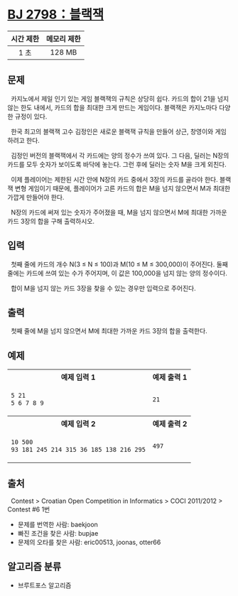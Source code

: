 # [BJ 2798：블랙잭](https://www.acmicpc.net/problem/2798)

<center>

| 시간 제한 | 메모리 제한 |
| :-------: | :---------: |
|   1 초    |   128 MB    |

</center>

## 문제

&nbsp; 카지노에서 제일 인기 있는 게임 블랙잭의 규칙은 상당히 쉽다. 카드의 합이 21을 넘지 않는 한도 내에서, 카드의 합을 최대한 크게 만드는 게임이다. 블랙잭은 카지노마다 다양한 규정이 있다.

&nbsp; 한국 최고의 블랙잭 고수 김정인은 새로운 블랙잭 규칙을 만들어 상근, 창영이와 게임하려고 한다.

&nbsp; 김정인 버전의 블랙잭에서 각 카드에는 양의 정수가 쓰여 있다. 그 다음, 딜러는 N장의 카드를 모두 숫자가 보이도록 바닥에 놓는다. 그런 후에 딜러는 숫자 M을 크게 외친다.

&nbsp; 이제 플레이어는 제한된 시간 안에 N장의 카드 중에서 3장의 카드를 골라야 한다. 블랙잭 변형 게임이기 때문에, 플레이어가 고른 카드의 합은 M을 넘지 않으면서 M과 최대한 가깝게 만들어야 한다.

&nbsp; N장의 카드에 써져 있는 숫자가 주어졌을 때, M을 넘지 않으면서 M에 최대한 가까운 카드 3장의 합을 구해 출력하시오.

## 입력

&nbsp; 첫째 줄에 카드의 개수 N(3 ≤ N ≤ 100)과 M(10 ≤ M ≤ 300,000)이 주어진다. 둘째 줄에는 카드에 쓰여 있는 수가 주어지며, 이 값은 100,000을 넘지 않는 양의 정수이다.

&nbsp; 합이 M을 넘지 않는 카드 3장을 찾을 수 있는 경우만 입력으로 주어진다.

## 출력

&nbsp; 첫째 줄에 M을 넘지 않으면서 M에 최대한 가까운 카드 3장의 합을 출력한다.

## 예제

<center>
<table>
<tr>
  <th>예제 입력 1</th>
  <th>예제 출력 1</th>
</tr>
<tr>
  <td>

```txt
5 21
5 6 7 8 9
```

  </td>
  <td>

```txt
21

```

  </td>
</tr>
<tr>
  <th>예제 입력 2</th>
  <th>예제 출력 2</th>
</tr>
<tr>
  <td>

```txt
10 500
93 181 245 214 315 36 185 138 216 295
```

  </td>
  <td>

```txt
497

```

  </td>
</tr>
</table>
</center>

## 출처

&nbsp; Contest > Croatian Open Competition in Informatics > COCI 2011/2012 > Contest #6 1번

- 문제를 번역한 사람: baekjoon
- 빠진 조건을 찾은 사람: bupjae
- 문제의 오타를 찾은 사람: eric00513, joonas, otter66

## 알고리즘 분류

- 브루트포스 알고리즘
